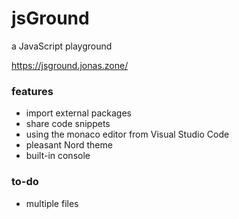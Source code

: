 # jsGround

a JavaScript playground

https://jsground.jonas.zone/

### features
- import external packages 
- share code snippets
- using the monaco editor from Visual Studio Code
- pleasant Nord theme
- built-in console

### to-do
- multiple files